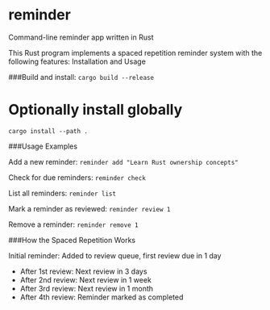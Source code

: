 # reminder
Command-line reminder app written in Rust

This Rust program implements a spaced repetition reminder system with the following features:
Installation and Usage

###Build and install:
```cargo build --release```
# Optionally install globally
```cargo install --path .```

###Usage Examples

Add a new reminder:
```reminder add "Learn Rust ownership concepts"```

Check for due reminders:
```reminder check```

List all reminders:
```reminder list```

Mark a reminder as reviewed:
```reminder review 1```

Remove a reminder:
```reminder remove 1```


###How the Spaced Repetition Works

Initial reminder: Added to review queue, first review due in 1 day
- After 1st review: Next review in 3 days
- After 2nd review: Next review in 1 week
- After 3rd review: Next review in 1 month
- After 4th review: Reminder marked as completed
